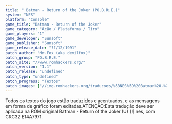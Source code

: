```yaml
---
title: " Batman - Return of the Joker (PO.B.R.E.)"
system: "NES"
platform: "Console"
game_title: "Batman - Return of the Joker"
game_category: "Ação / Plataforma / Tiro"
game_players: "1"
game_developer: "Sunsoft"
game_publisher: "Sunsoft"
game_release_date: "??/12/1991"
patch_author: "Mr.Fox (aka devilfox)"
patch_group: "PO.B.R.E."
patch_site: "//www.romhackers.org/"
patch_version: "1.1"
patch_release: "undefined"
patch_type: "undefined"
patch_progress: "Textos"
patch_images: ["//img.romhackers.org/traducoes/%5BNES%5D%20Batman%20-%20Return%20of%20the%20Joker%20-%20POBRE%20-%201.png","//img.romhackers.org/traducoes/%5BNES%5D%20Batman%20-%20Return%20of%20the%20Joker%20-%20POBRE%20-%202.png","//img.romhackers.org/traducoes/%5BNES%5D%20Batman%20-%20Return%20of%20the%20Joker%20-%20POBRE%20-%203.png"]
---
```

Todos os textos do jogo estão traduzidos e acentuados, e as mensagens em forma de gráfico foram editadas.ATENÇÃO:Esta tradução deve ser aplicada na ROM original Batman - Return of the Joker (U) [!].nes, com CRC32 E14A7971.